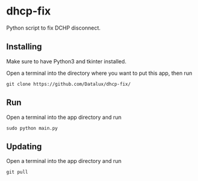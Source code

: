 # dhcp-fix
Python script to fix DCHP disconnect.

## Installing
Make sure to have Python3 and tkinter installed.

Open a terminal into the directory where you want to put this app, then run

`git clone https://github.com/Datalux/dhcp-fix/`

## Run
Open a terminal into the app directory and run

`sudo python main.py`

## Updating

Open a terminal into the app directory and run

`git pull`

